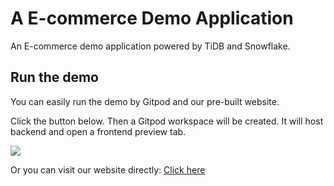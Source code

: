 # A E-commerce Demo Application

An E-commerce demo application powered by TiDB and Snowflake.

## Run the demo

You can easily run the demo by Gitpod and our pre-built website.

Click the button below. Then a Gitpod workspace will be created. It will host backend and open a frontend preview tab.

<a href="https://gitpod.io/#https://github.com/Mini256/tidb-snowflake-e-commerce-demo">
   <image src="https://gitpod.io/button/open-in-gitpod.svg" />
</a>

Or you can visit our website directly: [Click here](https://tidb-snowflake-e-commerce-demo.vercel.app/)
